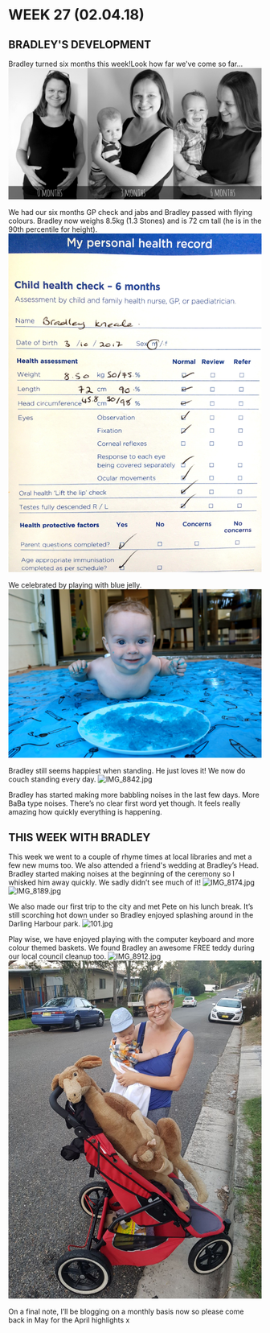 # WEEK 27 (02.04.18)

## BRADLEY'S DEVELOPMENT
Bradley turned six months this week!Look how far we've come so far... 
![103BW.jpg](103BW.jpg "103BW.jpg")

We had our six months GP check and jabs and Bradley passed with flying colours. Bradley now weighs 8.5kg (1.3 Stones) and is 72 cm tall (he is in the 90th percentile for height). 
![IMG_9084.JPG](IMG_9084.JPG "IMG_9084.JPG")

We celebrated by playing with blue jelly.
![IMG_8113.jpg](IMG_8113.jpg "IMG_8113.jpg")

Bradley still seems happiest when standing. He just loves it! We now do couch standing every day. 
![IMG_8842.jpg](IMG_8842.jpg "IMG_8842.jpg")

Bradley has started making more babbling noises in the last few days. More BaBa type noises. There’s no clear first word yet though. It feels really amazing how quickly everything is happening.

## THIS WEEK WITH BRADLEY
This week we went to a couple of rhyme times at local libraries and met a few new mums too. We also attended a friend's wedding at Bradley’s Head. Bradley started making noises at the beginning of the ceremony so I whisked him away quickly. We sadly didn’t see much of it! 
![IMG_8174.jpg](IMG_8174.jpg "IMG_8174.jpg")
![IMG_8189.jpg](IMG_8189.jpg "IMG_8189.jpg")

We also made our first trip to the city and met Pete on his lunch break. It’s still scorching hot down under so Bradley enjoyed splashing around in the Darling Harbour park.
![101.jpg](101.jpg "101.jpg")

Play wise, we have enjoyed playing with the computer keyboard and more colour themed baskets. We found Bradley an awesome FREE teddy during our local council cleanup too.
![IMG_8912.jpg](IMG_8912.jpg "IMG_8912.jpg")
![102.jpg](102.jpg "102.jpg")

On a final note, I’ll be blogging on a monthly basis now so please come back in May for the April highlights x 
